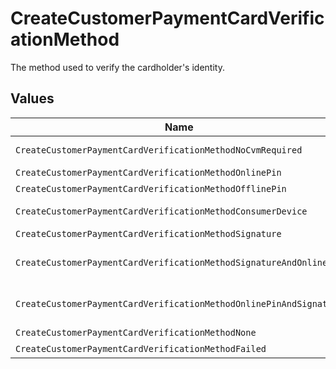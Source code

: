 # CreateCustomerPaymentCardVerificationMethod

The method used to verify the cardholder's identity.


## Values

| Name                                                               | Value                                                              |
| ------------------------------------------------------------------ | ------------------------------------------------------------------ |
| `CreateCustomerPaymentCardVerificationMethodNoCvmRequired`         | no-cvm-required                                                    |
| `CreateCustomerPaymentCardVerificationMethodOnlinePin`             | online-pin                                                         |
| `CreateCustomerPaymentCardVerificationMethodOfflinePin`            | offline-pin                                                        |
| `CreateCustomerPaymentCardVerificationMethodConsumerDevice`        | consumer-device                                                    |
| `CreateCustomerPaymentCardVerificationMethodSignature`             | signature                                                          |
| `CreateCustomerPaymentCardVerificationMethodSignatureAndOnlinePin` | signature-and-online-pin                                           |
| `CreateCustomerPaymentCardVerificationMethodOnlinePinAndSignature` | online-pin-and-signature                                           |
| `CreateCustomerPaymentCardVerificationMethodNone`                  | none                                                               |
| `CreateCustomerPaymentCardVerificationMethodFailed`                | failed                                                             |